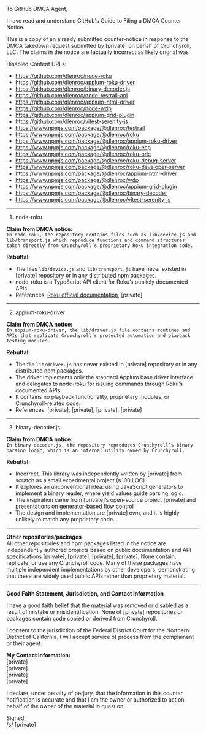 To GitHub DMCA Agent,  
  
I have read and understand GitHub's Guide to Filing a DMCA Counter Notice.  
  
This is a copy of an already submitted counter-notice in response to the DMCA takedown request submitted by [private] on behalf of Crunchyroll, LLC. The claims in the notice are factually incorrect as likely orignal was .  
  
Disabled Content URLs:  
- https://github.com/dlenroc/node-roku  
- https://github.com/dlenroc/appium-roku-driver  
- https://github.com/dlenroc/binary-decoder.js  
- https://github.com/dlenroc/node-testrail-api  
- https://github.com/dlenroc/appium-html-driver  
- https://github.com/dlenroc/node-wdp  
- https://github.com/dlenroc/appium-grid-plugin  
- https://github.com/dlenroc/vitest-serenity-js  
- https://www.npmjs.com/package/@dlenroc/testrail  
- https://www.npmjs.com/package/@dlenroc/roku  
- https://www.npmjs.com/package/@dlenroc/appium-roku-driver  
- https://www.npmjs.com/package/@dlenroc/roku-ecp  
- https://www.npmjs.com/package/@dlenroc/roku-odc  
- https://www.npmjs.com/package/@dlenroc/roku-debug-server  
- https://www.npmjs.com/package/@dlenroc/roku-developer-server  
- https://www.npmjs.com/package/@dlenroc/appium-html-driver  
- https://www.npmjs.com/package/@dlenroc/wdp  
- https://www.npmjs.com/package/@dlenroc/appium-grid-plugin  
- https://www.npmjs.com/package/@dlenroc/binary-decoder  
- https://www.npmjs.com/package/@dlenroc/vitest-serenity-js  
  
---  
  
1. node-roku  
  
**Claim from DMCA notice:**    
`In node-roku, the repository contains files such as lib/device.js and lib/transport.js which reproduce functions and command structures taken directly from Crunchyroll’s proprietary Roku integration code.`  
  
**Rebuttal:**    
- The files `lib/device.js` and `lib/transport.js` have never existed in [private] repository or in any distributed npm packages.  
- node-roku is a TypeScript API client for Roku’s publicly documented APIs.  
- References: [Roku official documentation](https://developer.roku.com/es-cl/docs/developer-program/dev-tools/tools-overview.md), [private]
  
---  
  
2. appium-roku-driver  
  
**Claim from DMCA notice:**    
`In appium-roku-driver, the lib/driver.js file contains routines and APIs that replicate Crunchyroll’s protected automation and playback testing modules.`  
  
**Rebuttal:**    
- The file `lib/driver.js` has never existed in [private] repository or in any distributed npm packages.  
- The driver implements only the standard Appium base driver interface and delegates to node-roku for issuing commands through Roku’s documented APIs.  
- It contains no playback functionality, proprietary modules, or Crunchyroll-related code.  
- References: [private], [private], [private], [private]
  
---  
  
3. binary-decoder.js  
  
**Claim from DMCA notice:**    
`In binary-decoder.js, the repository reproduces Crunchyroll’s binary parsing logic, which is an internal utility owned by Crunchyroll.`  
  
**Rebuttal:**  
- Incorrect. This library was independently written by [private] from scratch as a small experimental project (≈100 LOC).  
- It explores an unconventional idea: using JavaScript generators to implement a binary reader, where yield values guide parsing logic.  
- The inspiration came from [private]’s open-source project [private] and presentations on generator-based flow control  
- The design and implementation are [private] own, and it is highly unlikely to match any proprietary code.  
  
---  
  
**Other repositories/packages**    
All other repositories and npm packages listed in the notice are independently authored projects based on public documentation and API specifications [private], [private], [private], [private]. None contain, replicate, or use any Crunchyroll code. Many of these packages have multiple independent implementations by other developers, demonstrating that these are widely used public APIs rather than proprietary material.  
  
---  
  
**Good Faith Statement, Jurisdiction, and Contact Information**    
  
I have a good faith belief that the material was removed or disabled as a result of mistake or misidentification. None of [private] repositories or packages contain code copied or derived from Crunchyroll.  
  
I consent to the jurisdiction of the Federal District Court for the Northern District of California. I will accept service of process from the complainant or their agent.  
  
**My Contact Information:**    
[private]  
[private]  
[private]  
[private]  
  
I declare, under penalty of perjury, that the information in this counter notification is accurate and that I am the owner or authorized to act on behalf of the owner of the material in question.  
  
Signed,    
/s/ [private]  

